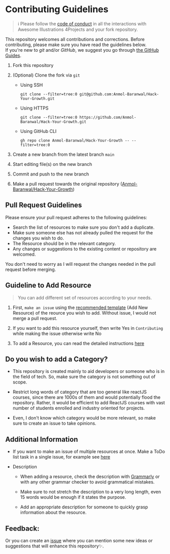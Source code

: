 # Contributing Guidelines

> :information_source: Please follow the [code of conduct](CODE_OF_CONDUCT.md) in all the interactions with Awesome Illustrations 4Projects
 and your fork repository.

This repository welcomes all contributions and corrections. Before contributing, please make sure you have read the guidelines below. <br>
If you're new to _git_ and/or _GitHub_, we suggest you go through [the GitHub Guides](https://guides.github.com/introduction/flow/).

1. Fork this repository
2. (Optional) Clone the fork via `git`

   - Using SSH

     ```shell
     git clone --filter=tree:0 git@github.com:Anmol-Baranwal/Hack-Your-Growth.git
     ```

   - Using HTTPS

     ```shell
     git clone --filter=tree:0 https://github.com/Anmol-Baranwal/Hack-Your-Growth.git
     ```

   - Using GitHub CLI

     ```shell
     gh repo clone Anmol-Baranwal/Hack-Your-Growth -- --filter=tree:0
     ```

3. Create a new branch from the latest branch `main`
4. Start editing file(s) on the new branch
5. Commit and push to the new branch
6. Make a pull request towards the original repository ([Anmol-Baranwal/Hack-Your-Growth](https://github.com/Anmol-Baranwal/Hack-Your-Growth))

<!-- ------------------------------------------------------------------------------------------------------------------------------------------------------->
<!-- ------------------------------------------------------------------------------------------------------------------------------------------------------->

## Pull Request Guidelines

Please ensure your pull request adheres to the following guidelines:
- Search the list of resources to make sure you don't add a duplicate.
- Make sure someone else has not already pulled the request for the changes you wish to do.
- The Resource should be in the relevant category.
- Any changes or suggestions to the existing content or repository are welcomed.

You don't need to worry as I will request the changes needed in the pull request before merging.

<!-- ------------------------------------------------------------------------------------------------------------------------------------------------------->
<!-- ------------------------------------------------------------------------------------------------------------------------------------------------------->

## Guideline to Add Resource

> You can add different set of resources according to your needs.

1. First, `make an issue` using the [recommended template](https://github.com/Anmol-Baranwal/Hack-Your-Growth/issues/new?assignees=&labels=new+resource&template=Add_New_Resource.yml&title=%F0%9F%9A%80+%5BResource%5D+-+%3Ctitle%3E) (Add New Resource) of the reource you wish to add. Without issue, I would not merge a pull request.

2. If you want to add this resource yourself, then write Yes in `Contributing` while making the issue otherwise write No

3. To add a Resource, you can read the detailed instructions [here](https://github.com/Anmol-Baranwal/Hack-Your-Growth/blob/main/README.md#-how-to-contribute-)

<!-- Make sure to see the [Pull Request Template](https://github.com/Anmol-Baranwal/Hack-Your-Growth/blob/main/PULL_REQUEST_TEMPLATE.md) for your ease. -->

<!-- ------------------------------------------------------------------------------------------------------------------------------------------------------->
<!-- ------------------------------------------------------------------------------------------------------------------------------------------------------->

## Do you wish to add a Category?

- This repository is created mainly to aid developers or someone who is in the field of tech. So, make sure the category is not something out of scope.

- Restrict long words of category that are too general like reactJS courses, since there are 1000s of them and would potentially flood the repository. Rather, it would be efficient to add ReactJS courses with vast number of students enrolled and industry oriented for projects.

- Even, I don't know which category would be more relevant, so make sure to create an issue to take opinions.

## Additional Information

- If you want to make an issue of multiple resources at once. Make a ToDo list task in a single issue, for example see [here](https://github.com/Anmol-Baranwal/Awesome-Illustrations-4Projects/issues/13)

- Description
   - When adding a resource, check the description with [Grammarly](https://app.grammarly.com/) or with any other grammar checker to avoid grammatical mistakes.

   - Make sure to not stretch the description to a very long length, even 15 words would be enough if it states the purpose.

   - Add an appropriate description for someone to quickly grasp information about the resource.


<!-- ------------------------------------------------------------------------------------------------------------------------------------------------------->
<!-- ------------------------------------------------------------------------------------------------------------------------------------------------------->

## Feedback:

Or you can create an  <a href="https://github.com/Anmol-Baranwal/Hack-Your-Growth/issues">issue</a> where you can mention some new ideas or suggestions that will enhance this repository✨.


